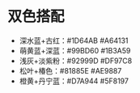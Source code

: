 # 双色搭配
- 深水蓝+古红：#1D64AB #A64131
- 萌黄蓝+深蓝：#99BD60 #1B3A59
- 浅灰+淡紫粉：#92999D #DF97C8
- 松叶+椿色：#81885E #AE9887
- 橙黄+丹宁蓝：#D7A944 #5F8197
